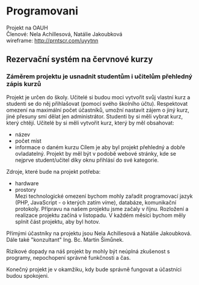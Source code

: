 # Programovani
 Projekt na OAUH <br>
Členové: Nela Achillesová, Natálie Jakoubková <br>
wireframe: http://prntscr.com/uyytnn <br>
## Rezervační systém na červnové kurzy
### Záměrem projektu je usnadnit studentům i učitelům přehledný zápis kurzů

Projekt je určen do školy. Učitelé si budou moci vytvořit svůj vlastní kurz a studenti se do něj přihlašovat (pomocí svého školního účtu). Respektovat omezení na maximální počet účastníků, umožní nastavit zájem o jiný kurz, jiné přesuny smí dělat jen administrátor.
Studenti by si měli vybrat kurz, který chtějí. Učitelé by si měli vytvořit kurz, který by měl obsahovat:
* název
* počet míst
* informace o daném kurzu
Cílem je aby byl projekt přehledný a dobře ovladatelný. Projekt by měl být v podobě webové stránky, kde se nejprve student/učitel díky oknu přihlásí do své kategorie.

Zdroje, které bude na projekt potřeba:
* hardware
* prostory <br>
Mezi technologické omezení bychom mohly zařadit programovací jazyk (PHP, JavaScript - o kterých zatím víme), databáze, komunikační protokoly.
Přípravu na našem projektu jsme začaly v říjnu. Rozložení a realizace projektu začíná v listopadu. V každém měsíci bychom měly splnit část projektu, aby byl hotov.

Přímými účastníky na projektu jsou Nela Achillesová a Natálie Jakoubková. Dále také "konzultant" Ing. Bc. Martin Šimůnek.

Rizikové dopady na náš projekt by mohly být neúplná zkušenost s programy, nepochopení správné funkčnosti a čas.

Konečný projekt je v okamžiku, kdy bude správně fungovat a účastníci budou spokojeni.
